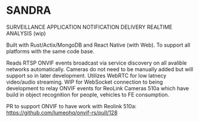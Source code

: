 # SANDRA
SURVEILLANCE APPLICATION NOTIFICATION DELIVERY REALTIME ANALYSIS (wip)


Built with Rust/Actix/MongoDB and React Native (with Web). To support all platforms with the same code base. 

Reads RTSP ONVIF events broadcast via service discovery on all avalible networks automatically. Cameras do not need to be manually added but will support so in later development. 
Utilizes WebRTC for low latnecy video/audio streaming. WIP for WebSocket connection to being development to relay ONVIF events for ReoLink Cameras 510a which have build in object recognition for people, vehicles to FE consumption.

PR to support ONVIF to have work with Reolink 510a:
https://github.com/lumeohq/onvif-rs/pull/128
